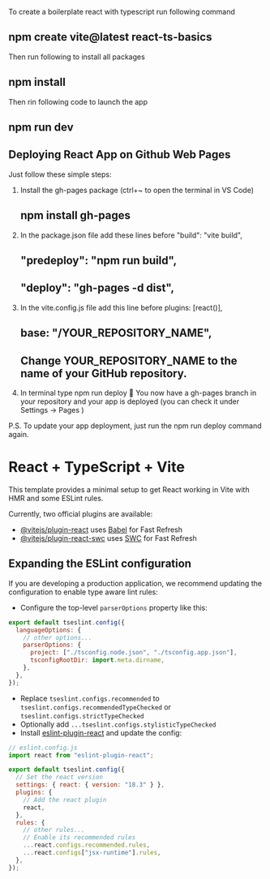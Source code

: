 To create a boilerplate react with typescript run following command

## npm create vite@latest react-ts-basics

Then run following to install all packages

## npm install

Then rin following code to launch the app

## npm run dev

## Deploying React App on Github Web Pages

Just follow these simple steps:

1. Install the gh-pages package (ctrl+~ to open the terminal in VS Code)
   ## npm install gh-pages
2. In the package.json file add these lines before "build": "vite build",
   ## "predeploy": "npm run build",
   ## "deploy": "gh-pages -d dist",
3. In the vite.config.js file add this line before plugins: [react()],

   ## base: "/YOUR_REPOSITORY_NAME",

   ## Change YOUR_REPOSITORY_NAME to the name of your GitHub repository.

4. In terminal type
   npm run deploy
   🎉 You now have a gh-pages branch in your repository and your app is deployed (you can check it under Settings -> Pages )

P.S. To update your app deployment, just run the npm run deploy command again.

# React + TypeScript + Vite

This template provides a minimal setup to get React working in Vite with HMR and some ESLint rules.

Currently, two official plugins are available:

- [@vitejs/plugin-react](https://github.com/vitejs/vite-plugin-react/blob/main/packages/plugin-react/README.md) uses [Babel](https://babeljs.io/) for Fast Refresh
- [@vitejs/plugin-react-swc](https://github.com/vitejs/vite-plugin-react-swc) uses [SWC](https://swc.rs/) for Fast Refresh

## Expanding the ESLint configuration

If you are developing a production application, we recommend updating the configuration to enable type aware lint rules:

- Configure the top-level `parserOptions` property like this:

```js
export default tseslint.config({
  languageOptions: {
    // other options...
    parserOptions: {
      project: ["./tsconfig.node.json", "./tsconfig.app.json"],
      tsconfigRootDir: import.meta.dirname,
    },
  },
});
```

- Replace `tseslint.configs.recommended` to `tseslint.configs.recommendedTypeChecked` or `tseslint.configs.strictTypeChecked`
- Optionally add `...tseslint.configs.stylisticTypeChecked`
- Install [eslint-plugin-react](https://github.com/jsx-eslint/eslint-plugin-react) and update the config:

```js
// eslint.config.js
import react from "eslint-plugin-react";

export default tseslint.config({
  // Set the react version
  settings: { react: { version: "18.3" } },
  plugins: {
    // Add the react plugin
    react,
  },
  rules: {
    // other rules...
    // Enable its recommended rules
    ...react.configs.recommended.rules,
    ...react.configs["jsx-runtime"].rules,
  },
});
```
